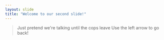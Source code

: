 ```yaml
---
layout: slide
title: "Welcome to our second slide!"
---
```

> Just pretend we're talking until the cops leave
Use the left arrow to go back!
